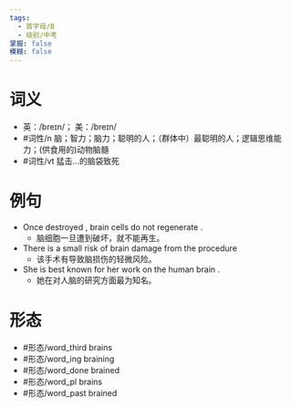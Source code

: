 ```yaml
---
tags:
  - 首字母/B
  - 级别/中考
掌握: false
模糊: false
---
```

# 词义
- 英：/breɪn/； 美：/breɪn/
- #词性/n  脑；智力；脑力；聪明的人；（群体中）最聪明的人；逻辑思维能力；(供食用的)动物脑髓
- #词性/vt  猛击…的脑袋致死
# 例句
- Once destroyed , brain cells do not regenerate .
	- 脑细胞一旦遭到破坏，就不能再生。
- There is a small risk of brain damage from the procedure
	- 该手术有导致脑损伤的轻微风险。
- She is best known for her work on the human brain .
	- 她在对人脑的研究方面最为知名。
# 形态
- #形态/word_third brains
- #形态/word_ing braining
- #形态/word_done brained
- #形态/word_pl brains
- #形态/word_past brained
